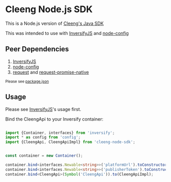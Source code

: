 # Cleeng Node.js SDK

This is a Node.js version of [Cleeng's Java SDK](https://github.com/Cleeng/cleeng-java-sdk/)

This was intended to use with [InversifyJS](https://github.com/inversify/InversifyJS) and [node-config](https://github.com/lorenwest/node-config)

## Peer Dependencies
1. [InversifyJS](https://github.com/inversify/InversifyJS)
2. [node-config](https://github.com/lorenwest/node-config)
3. [request](https://github.com/request/request) and [request-promise-native](https://github.com/request/request-promise-native)

<small>Please see [package.json](package.json)</small>
## Usage

Please see [InversifyJS](https://github.com/inversify/InversifyJS)'s usage first.

Bind the CleengApi to your Inversify container:
```typescript

import {Container, interfaces} from 'inversify';
import * as config from 'config';
import {CleengApi, CleengApiImpl} from 'cleeng-node-sdk';


const container = new Container();

container.bind<interfaces.Newable<string>>('platformUrl').toConstructor<string>(config.get<string>('cleeng.platformUrl'));
container.bind<interfaces.Newable<string>>('publisherToken').toConstructor<string>(config.get<string>('cleeng.publisherToken'));
container.bind<CleengApi>(Symbol('CleengApi')).to(CleengApiImpl);
```